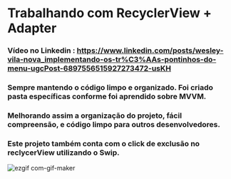 # Trabalhando com RecyclerView + Adapter

### Vídeo no Linkedin : https://www.linkedin.com/posts/wesley-vila-nova_implementando-os-tr%C3%AAs-pontinhos-do-menu-ugcPost-6897556515927273472-usKH
### Sempre mantendo o código limpo e organizado. Foi criado pasta específicas conforme foi aprendido sobre MVVM. 
### Melhorando assim a organização do projeto, fácil compreensão, e código limpo para outros desenvolvedores.
### Este projeto também conta com o click de exclusão no reclycerView utilizando o Swip.
![ezgif com-gif-maker](https://user-images.githubusercontent.com/92765775/150681138-c7579b39-6ab8-487d-8582-e0e760043f68.gif)
